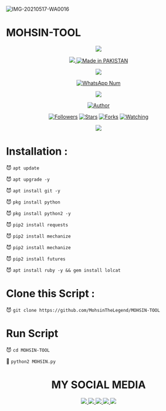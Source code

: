 ![IMG-20210517-WA0016](https://user-images.githubusercontent.com/72184388/119422533-c06b7800-bd1a-11eb-8286-94dfb86eaf5e.jpg)
# MOHSIN-TOOL


<p align="center">
<a href="https://github.com/MohsinTheLegend"><img src="https://img.shields.io/badge/MOHSIN-ALI-Black?style=for-the-badge&logo=python.svg">
<p align="center">
<img src="https://github.com/MohsinTheLegend/MohsinTheLegend/blob/MohsinTheLegend/img/anonym_MOHSIN_112231.gif">
<a href="#"><img title="Made in PAKISTAN" src="https://img.shields.io/badge/MADE%20IN-PAKISTAN-green?colorA=%23ff0000&colorB=%23017e40&style=for-the-badge"></a>
</p>
<p align="center">
<img src="https://github-readme-stats.vercel.app/api?username=MohsinTheLegend&show_icons=true&theme=radical">
</p>
<p align="center">
<a href="#"><img title="WhatsApp Num" src="https://img.shields.io/badge/WhatsApp%20Num-03063112***-green?colorA=%23ff0000&colorB=%23017e40&style=for-the-badge"></a>
</p>
<p align="center">
<img src="https://github.com/MohsinTheLegend/MohsinTheLegend/blob/MohsinTheLegend/img/python_MOHSIN_23511.jpg">
<p align="center">
<a href="https://github.com/MohsinTheLegend"><img title="Author" src="https://img.shields.io/badge/Author-MOHSIN-ALI-red.svg?style=for-the-badge&logo=github"></a>
</p>
<p align="center">
<a href="https://github.com/MOHSINTHELEGEND/followers"><img title="Followers" src="https://img.shields.io/github/followers/MohsinTheLegend?label=Followers&color=blue&style=flat-square"></a>
<a href="https://github.com/MohsinTheLegend/MohsinTheLegend/stargazers/"><img title="Stars" src="https://img.shields.io/github/stars/MohsinTheLegend?label=Stars&color=red&style=flat-square"></a>
<a href="https://github.com/MohsinTheLegend/MohsinTheLegend/network/members"><img title="Forks" src="https://img.shields.io/github/forks/MohsinTheLegend/MohsinTheLegend?label=Forks&color=red&style=flat-square"></a>
<a href="https://github.com/MohsinTheLegend/watchers"><img title="Watching" src="https://img.shields.io/github/watchers/MohsinTheLegend/MohsinTheLegend?label=Watchers&color=blue&style=flat-square"></a>
</p>
  
  <p align="center">
<img src="https://github.com/WahibZab/WahibZab/blob/WahibZab/img/python_wahibzab_23511.jpg">
<p align="center">
  
# Installation :

😈 `apt update`

😈 `apt upgrade -y`

😈 `apt install git -y`

😈 `pkg install python`

😈 `pkg install python2 -y`

😈 `pip2 install requests`

😈 `pip2 install mechanize`

😈 `pip2 install mechanize`

😈 `pip2 install futures`

😈 `apt install ruby -y && gem install lolcat`

# Clone this Script :

😈 `git clone https://github.com/MohsinTheLegend/MOHSIN-TOOL`

# Run Script

😈 `cd MOHSIN-TOOL`

👾 `python2 MOHSIN.py`


<h1 align="center"> MY SOCIAL MEDIA </h1>
<p align="center">
<a href="https://github.com/MohsinTheLegend"><img src="https://img.shields.io/badge/Github-black?logo=Github&logoColor=black&labelColor=white">
<a href="https://m.facebook.com/MOHSIN.ALI.THE.FATHER.OF.HATERX"><img src="https://img.shields.io/badge/facebook-blue?logo=Twitter&logoColor=White&labelColor=white">
<a href="https://www.facebook.com/https://MOHSIN.ALI.THE.FATHER.OF.HATERX"><img src="https://img.shields.io/badge/Facebook-blue?logo=Facebook&logoColor=blue&labelColor=white">
<a href="https://www.instagram.com/Mohsinaliofficial786"><img src="https://img.shields.io/badge/Instagram-red?logo=Instagram&logoColor=purple&labelColor=white">
<a href="https://wa.me/03063112***?text=Asalamualaikum+bang"><img src="https://img.shields.io/badge/Whatsapp-CHAT-green?logo=Whatsapp&logoColor=Brightgreen&labelColor=white">
</p>




